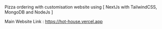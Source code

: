 Pizza ordering with customisation website using [ NextJs with TailwindCSS, MongoDB and NodeJs ]

Main Website Link : https://hot-house.vercel.app
